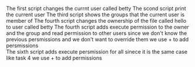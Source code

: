 The first script changes the currnt user called betty
The scond script print the current user
The third script shows the groups that the current user is member of
The fourth script changes the ownership of the file called hello to user called betty
The fourth script adds execute permission to the owner and the group and read permission to other users since we don't know the previous persmissions and we don't want to override them we use + to add persmissions  
The sixth script adds execute persmission for all sinece it is the same case like task 4 we use + to add permissions
